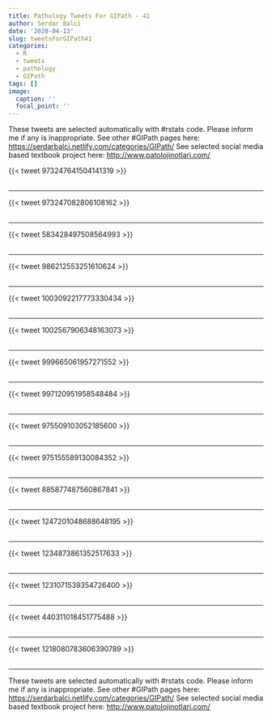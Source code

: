 ```yaml
---
title: Pathology Tweets For GIPath - 41
author: Serdar Balci
date: '2020-04-13'
slug: tweetsForGIPath41
categories:
  - R
  - tweets
  - pathology
  - GIPath
tags: []
image:
  caption: ''
  focal_point: ''
---
```



These tweets are selected automatically with #rstats code. Please inform me if any is inappropriate.
See other #GIPath pages here: https://serdarbalci.netlify.com/categories/GIPath/ 
See selected social media based textbook project here: http://www.patolojinotlari.com/

{{< tweet 973247641504141319 >}}
<br>
<br>
<hr>
{{< tweet 973247082806108162 >}}
<br>
<br>
<hr>
{{< tweet 583428497508564993 >}}
<br>
<br>
<hr>
{{< tweet 986212553251610624 >}}
<br>
<br>
<hr>
{{< tweet 1003092217773330434 >}}
<br>
<br>
<hr>
{{< tweet 1002567906348163073 >}}
<br>
<br>
<hr>
{{< tweet 999665061957271552 >}}
<br>
<br>
<hr>
{{< tweet 997120951958548484 >}}
<br>
<br>
<hr>
{{< tweet 975509103052185600 >}}
<br>
<br>
<hr>
{{< tweet 975155589130084352 >}}
<br>
<br>
<hr>
{{< tweet 885877487560867841 >}}
<br>
<br>
<hr>
{{< tweet 1247201048688648195 >}}
<br>
<br>
<hr>
{{< tweet 1234873861352517633 >}}
<br>
<br>
<hr>
{{< tweet 1231071539354726400 >}}
<br>
<br>
<hr>
{{< tweet 440311018451775488 >}}
<br>
<br>
<hr>
{{< tweet 1218080783606390789 >}}
<br>
<br>
<hr>


These tweets are selected automatically with #rstats code. Please inform me if any is inappropriate.
See other #GIPath pages here: https://serdarbalci.netlify.com/categories/GIPath/ 
See selected social media based textbook project here: http://www.patolojinotlari.com/
